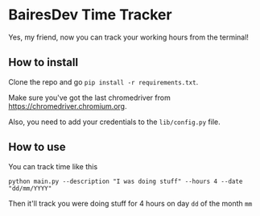 # BairesDev Time Tracker

Yes, my friend, now you can track your working hours from the terminal!

## How to install

Clone the repo and go `pip install -r requirements.txt`.

Make sure you've got the last chromedriver from https://chromedriver.chromium.org.

Also, you need to add your credentials to the `lib/config.py` file.

## How to use
You can track time like this

`python main.py --description "I was doing stuff" --hours 4 --date "dd/mm/YYYY"`

Then it'll track you were doing stuff for 4 hours on day `dd` of the month `mm`